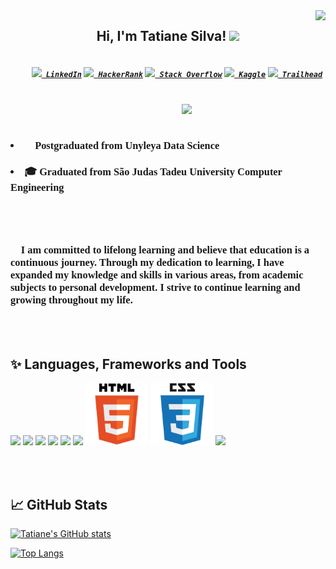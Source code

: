 <img align="right" src="https://visitor-badge.laobi.icu/badge?page_id=Tatiane3007.Tatiane3007">

<h2 align="center"> Hi, I'm Tatiane Silva! <img src="https://emojis.slackmojis.com/emojis/images/1588315024/8823/hyperkitty.gif?1588315024" width="50"></h2>


<h5 align="center">
  <code>
    <a href="https://www.linkedin.com/in/tatiane-silva-44827816a/" title="LinkedIn Profile"><img width="22" src="https://github.com/zumrudu-anka/zumrudu-anka/blob/master/images/linkedin.svg"> LinkedIn</a></code>
  <code><a href="https://www.hackerrank.com/tatiane8silva201" title="HackerRank Profile"><img width="22" src="https://github.com/zumrudu-anka/zumrudu-anka/blob/master/images/hackerrank.png"> HackerRank</a></code>
  <code><a href="https://stackoverflow.com/users/15858281/tatiane3007?tab=profile" title="Stack Overflow Profile"><img width="22" src="https://github.com/zumrudu-anka/zumrudu-anka/blob/master/images/stackoverflow.svg"> Stack Overflow</a></code>
  <code><a href="https://www.kaggle.com/tatianesilva" title="Kaggle Profile"><img width="22" src="https://www.vectorlogo.zone/logos/kaggle/kaggle-icon.svg"> Kaggle</a></code>
  <code><a href="https://trailblazer.me/id/tsilva3000" title="Kaggle Profile"><img width="22" src="https://res.cloudinary.com/hy4kyit2a/f_auto,fl_lossy,q_70/learn/modules/trailhead_basics/c5e0b83a46f2437a3acdbd0790466bf0_badge.png"> Trailhead</a></code>
  <br>
  <br>
</h5>


<div>
  <img align="right" src="https://raw.githubusercontent.com/rahul-jha98/rahul-jha98/main/techstack.gif" width="230">
    <p align="left">
      <br>
      <br>
      <h3 style="font-family:Georgia">
        <li>🔬 Postgraduated from Unyleya Data Science</li>
        <br>
        <li>🎓 Graduated from São Judas Tadeu University Computer Engineering</li>
        <br>
        </br>
        </br>
        </br>
        🌟 I am committed to lifelong learning and believe that education is a continuous journey.
                Through my dedication to learning, I have expanded my knowledge and skills in various areas, from academic subjects to personal development.
                I strive to continue learning and growing throughout my life.
        <br>
      </h3>
    </p>
</div>

<!--
**Tatiane3007/Tatiane3007** is a ✨ _special_ ✨ repository because its `README.md` (this file) appears on your GitHub profile.

Here are some ideas to get you started:

- 🔭 I’m currently working on ...
- 🌱 I’m currently learning ...
- 👯 I’m looking to collaborate on ...
- 🤔 I’m looking for help with ...
- 💬 Ask me about ...
- 📫 How to reach me: ...
- 😄 Pronouns: ...
- ⚡ Fun fact: ...
-->



</br>
</br>

## :sparkles: Languages, Frameworks and Tools

<p align="left">
  
  <img src="https://images.credly.com/size/680x680/images/f5cf37e4-6ebd-4067-96a9-b26d04f51ff7/CertiProf-Badge-LLL.png" width="100">
  <img src="https://cdn.worldvectorlogo.com/logos/salesforce-2.svg" width="100">
  <img src="https://seeklogo.com/images/T/tableau-software-logo-F1CE2CA54A-seeklogo.com.png" width="100">

  <img src="https://i.giphy.com/media/LMt9638dO8dftAjtco/200.webp" width="100">
  <img src="https://media3.giphy.com/media/ln7z2eWriiQAllfVcn/200w.webp" width="100">
  <img src="https://i.giphy.com/media/eNAsjO55tPbgaor7ma/200w.webp" width="100">
  <img src="https://raw.githubusercontent.com/devicons/devicon/master/icons/html5/html5-original-wordmark.svg" width="100">
  <img src="https://raw.githubusercontent.com/github/explore/80688e429a7d4ef2fca1e82350fe8e3517d3494d/topics/css/css.png" width="100">
  <img src="https://upload.wikimedia.org/wikipedia/commons/thumb/c/cf/New_Power_BI_Logo.svg/630px-New_Power_BI_Logo.svg.png" width="100">

  <br><br>
</p>



## &#x1f4c8; GitHub Stats

[![Tatiane's GitHub stats](https://github-readme-stats.vercel.app/api?username=Tatiane3007&show_icons=true&theme=dark)](https://github.com/anuraghazra/github-readme-stats)

[![Top Langs](https://github-readme-stats.vercel.app/api/top-langs/?username=Tatiane3007&layout=compact&show_icons=true&theme=dark)](https://github.com/anuraghazra/github-readme-stats)


